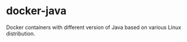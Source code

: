 docker-java
===========

Docker containers with different version of Java based on various Linux distribution.
